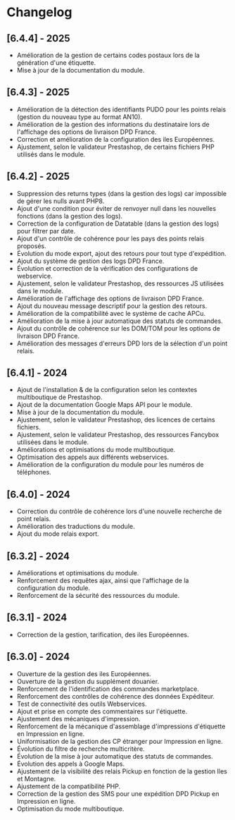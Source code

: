 # Changelog

## [6.4.4] - 2025

- Amélioration de la gestion de certains codes postaux lors de la génération d'une étiquette.
- Mise à jour de la documentation du module.

## [6.4.3] - 2025

- Amélioration de la détection des identifiants PUDO pour les points relais (gestion du nouveau type au format AN10).
- Amélioration de la gestion des informations du destinataire lors de l'affichage des options de livraison DPD France.
- Correction et amélioration de la configuration des iles Européennes.
- Ajustement, selon le validateur Prestashop, de certains fichiers PHP utilisés dans le module.

## [6.4.2] - 2025

- Suppression des returns types (dans la gestion des logs) car impossible de gérer les nulls avant PHP8.
- Ajout d'une condition pour éviter de renvoyer null dans les nouvelles fonctions (dans la gestion des logs).
- Correction de la configuration de Datatable (dans la gestion des logs) pour filtrer par date.
- Ajout d'un contrôle de cohérence pour les pays des points relais proposés.
- Évolution du mode export, ajout des retours pour tout type d'expédition.
- Ajout du système de gestion des logs DPD France.
- Évolution et correction de la vérification des configurations de webservice.
- Ajustement, selon le validateur Prestashop, des ressources JS utilisées dans le module.
- Amélioration de l'affichage des options de livraison DPD France.
- Ajout du nouveau message descriptif pour la gestion des retours.
- Amélioration de la compatibilité avec le système de cache APCu.
- Amélioration de la mise à jour automatique des statuts de commandes.
- Ajout du contrôle de cohérence sur les DOM/TOM pour les options de livraison DPD France.
- Amélioration des messages d'erreurs DPD lors de la sélection d'un point relais.

## [6.4.1] - 2024

- Ajout de l'installation & de la configuration selon les contextes multiboutique de Prestashop.
- Ajout de la documentation Google Maps API pour le module.
- Mise à jour de la documentation du module.
- Ajustement, selon le validateur Prestashop, des licences de certains fichiers.
- Ajustement, selon le validateur Prestashop, des ressources Fancybox utilisées dans le module.
- Améliorations et optimisations du mode multiboutique.
- Optimisation des appels aux différents webservices.
- Amélioration de la configuration du module pour les numéros de téléphones.

## [6.4.0] - 2024

- Correction du contrôle de cohérence lors d'une nouvelle recherche de point relais.
- Amélioration des traductions du module.
- Ajout du mode relais export.

## [6.3.2] - 2024

- Améliorations et optimisations du module.
- Renforcement des requêtes ajax, ainsi que l'affichage de la configuration du module.
- Renforcement de la sécurité des ressources du module.

## [6.3.1] - 2024

- Correction de la gestion, tarification, des iles Européennes.

## [6.3.0] - 2024

- Ouverture de la gestion des iles Européennes.
- Ouverture de la gestion du supplément douanier.
- Renforcement de l'identification des commandes marketplace.
- Renforcement des contrôles de cohérence des données Expéditeur.
- Test de connectivité des outils Webservices.
- Ajout et prise en compte des commentaires sur l'étiquette.
- Ajustement des mécaniques d'impression.
- Renforcement de la mécanique d'assemblage d'impressions d'étiquette en Impression en ligne.
- Uniformisation de la gestion des CP étranger pour Impression en ligne.
- Évolution du filtre de recherche multicritère.
- Évolution de la mise à jour automatique des statuts de commandes.
- Évolution des appels à Google Maps.
- Ajustement de la visibilité des relais Pickup en fonction de la gestion Iles et Montagne.
- Ajustement de la compatibilité PHP.
- Correction de la gestion des SMS pour une expédition DPD Pickup en Impression en ligne.
- Optimisation du mode multiboutique.
